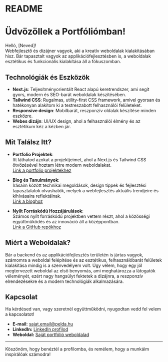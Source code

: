 # README
# Üdvözöllek a Portfóliómban!

Helló, [Neved]!  
Webfejlesztő és dizájner vagyok, aki a kreatív weboldalak kialakításában hisz. Bár tapasztalt vagyok az applikációfejlesztésben is, a weboldalak esztétikus és funkcionális kialakítása áll a fókuszomban.

## Technológiák és Eszközök

- **Next.js**: Teljesítményorientált React alapú keretrendszer, ami segít gyors, modern és SEO-barát weboldalak készítésében.
- **Tailwind CSS**: Rugalmas, utility-first CSS framework, amivel gyorsan és hatékonyan alakítom ki a testreszabott felhasználói felületeket.
- **Responsive design**: Mobilbarát, reszponzív oldalak készítése minden eszközre.
- **Webes dizájn**: UI/UX design, ahol a felhasználói élmény és az esztétikum kéz a kézben jár.

## Mit Találsz Itt?

- **Portfolio Projektek**:  
  Itt láthatod azokat a projektjeimet, ahol a Next.js és Tailwind CSS ötvözésével hoztam létre modern weboldalakat.  
  [Link a portfolio projektekhez]()

- **Blog és Tanulmányok**:  
  Írásaim között technikai megoldások, design tippek és fejlesztési tapasztalatok olvashatók, melyek a webfejlesztés aktuális trendjeire és kihívásaira reflektálnak.  
  [Link a bloghoz]()

- **Nyílt Forráskódú Hozzájárulások**:  
  Számos nyílt forráskódú projektben vettem részt, ahol a közösségi együttműködés és az innováció áll a középpontban.  
  [Link a GitHub repókhoz]()

## Miért a Weboldalak?

Bár a backend és az applikációfejlesztés területén is jártas vagyok, számomra a weboldal felépítése és az esztétikus, felhasználóbarát felületek kialakítása mindig is a szenvedélyem volt. Úgy vélem, hogy egy jól megtervezett weboldal az első benyomás, ami meghatározza a látogatók véleményét, ezért nagy hangsúlyt fektetek a dizájnra, a reszponzív elrendezésekre és a modern technológiák alkalmazására.

## Kapcsolat

Ha kérdésed van, vagy szeretnél együttműködni, nyugodtan vedd fel velem a kapcsolatot!

- **E-mail:** [sajat.email@pelda.hu](mailto:sajat.email@pelda.hu)
- **LinkedIn:** [LinkedIn profilod](https://linkedin.com)
- **Weboldal:** [Saját portfólió weboldalad](https://sajatweboldalad.hu)

---

Köszönöm, hogy benéztél a profilomba, és remélem, hogy a munkáim inspirálóak számodra!

